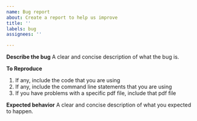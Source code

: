 ```yaml
---
name: Bug report
about: Create a report to help us improve
title: ''
labels: bug
assignees: ''

---
```


**Describe the bug**
A clear and concise description of what the bug is.

**To Reproduce**

1. If any, include the code that you are using
2. If any, include the command line statements that you are using
3. If you have problems with a specific pdf file, include that pdf file

**Expected behavior**
A clear and concise description of what you expected to happen.
